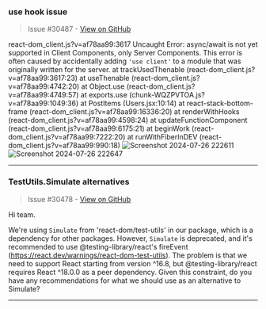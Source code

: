 ### use hook issue 

> Issue #30487 - [View on GitHub](https://github.com/facebook/react/issues/30487)

react-dom_client.js?v=af78aa99:3617 Uncaught 
Error: async/await is not yet supported in Client Components, only Server Components. This error is often caused by accidentally adding `'use client'` to a module that was originally written for the server.
    at trackUsedThenable (react-dom_client.js?v=af78aa99:3617:23)
    at useThenable (react-dom_client.js?v=af78aa99:4742:20)
    at Object.use (react-dom_client.js?v=af78aa99:4749:57)
    at exports.use (chunk-WQZPVTOA.js?v=af78aa99:1049:36)
    at PostItems (Users.jsx:10:14)
    at react-stack-bottom-frame (react-dom_client.js?v=af78aa99:16336:20)
    at renderWithHooks (react-dom_client.js?v=af78aa99:4598:24)
    at updateFunctionComponent (react-dom_client.js?v=af78aa99:6175:21)
    at beginWork (react-dom_client.js?v=af78aa99:7222:20)
    at runWithFiberInDEV (react-dom_client.js?v=af78aa99:990:18)
![Screenshot 2024-07-26 222611](https://github.com/user-attachments/assets/f058f107-faa5-4cf2-accc-1b66e909e658)
![Screenshot 2024-07-26 222647](https://github.com/user-attachments/assets/668829a0-3b22-43a0-824f-94566e0284cd)


---

### TestUtils.Simulate alternatives

> Issue #30478 - [View on GitHub](https://github.com/facebook/react/issues/30478)

Hi team. 

We're using `Simulate` from 'react-dom/test-utils' in our package, which is a dependency for other packages. However, `Simulate` is deprecated, and it's recommended to use @testing-library/react's fireEvent (https://react.dev/warnings/react-dom-test-utils). The problem is that we need to support React starting from version ^16.8, but @testing-library/react requires React ^18.0.0 as a peer dependency. Given this constraint, do you have any recommendations for what we should use as an alternative to Simulate?

---

